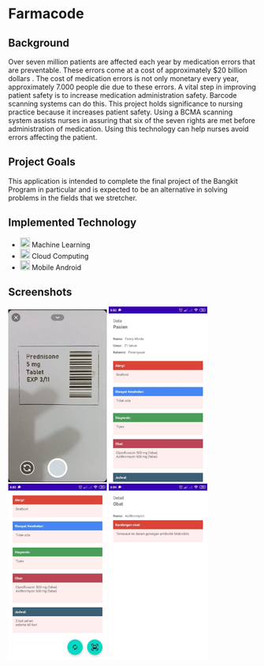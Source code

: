 # Farmacode

## Background
Over seven million patients are affected each year by medication errors that are preventable. These errors come at a cost of approximately $20 billion dollars . The cost of medication errors is not only monetary every year, approximately 7.000 people die due to these errors. A vital step in improving patient safety is to increase medication administration safety. Barcode scanning systems can do this. This project holds significance to nursing practice because it increases patient safety. Using a BCMA scanning system assists nurses in assuring that six of the seven rights are met before administration of medication. Using this technology can help nurses avoid errors affecting the patient.

## Project Goals
This application is intended to complete the final project of the Bangkit Program in particular and is expected to be an alternative in solving problems in the fields that we stretcher.

## Implemented Technology
- <img height="20" width="20" src="https://unpkg.com/simple-icons@v5/icons/probot.svg" /> Machine Learning
- <img height="20" width="20" src="https://unpkg.com/simple-icons@v5/icons/googlecolab.svg" /> Cloud Computing
- <img height="20" width="20" src="https://unpkg.com/simple-icons@v5/icons/android.svg" /> Mobile Android

## Screenshots
<p float="left">
  <img src="https://github.com/MrMG23/Farmacode/blob/main/readme/1.jpg" alt="PatientActivity1" width="200" height="350">
  <img src="https://github.com/MrMG23/Farmacode/blob/main/readme/2.jpg" alt="PatientActivity1" width="200">
  <img src="https://github.com/MrMG23/Farmacode/blob/main/readme/3.jpg" alt="PatientActivity2" width="200">
  <img src="https://github.com/MrMG23/Farmacode/blob/main/readme/4.jpg" alt="DrugActivity" width="200">
<p>
